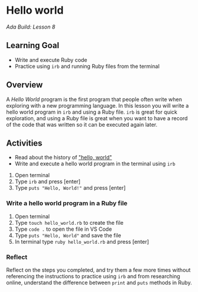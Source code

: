# Hello world

_Ada Build: Lesson 8_

## Learning Goal

* Write and execute Ruby code
* Practice using `irb` and running Ruby files from the terminal

## Overview

A _Hello World_ program is the first program that people often write when exploring with a new programming language. In this lesson you will write a hello world program in `irb` and using a Ruby file. `irb` is great for quick exploration, and using a Ruby file is great when you want to have a record of the code that was written so it can be executed again later.

## Activities

* Read about the history of ["hello, world"](https://en.wikipedia.org/wiki/%22Hello,_World!%22_program)
* Write and execute a hello world program in the terminal using `irb`

1. Open terminal
2. Type `irb` and press [enter]
3. Type `puts "Hello, World!"` and press [enter]

### Write a hello world program in a Ruby file

1. Open terminal
2. Type `touch hello_world.rb` to create the file
3. Type `code .` to open the file in VS Code
4. Type `puts "Hello, World"` and save the file
5. In terminal type `ruby hello_world.rb` and press [enter]

### Reflect

Reflect on the steps you completed, and try them a few more times without referencing the instructions to practice using `irb` and from researching online, understand the difference between `print` and `puts` methods in Ruby.
